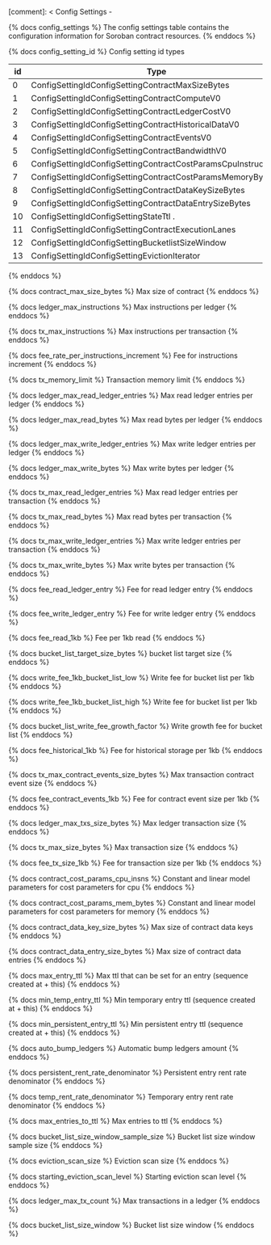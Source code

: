 [comment]: < Config Settings -

{% docs config_settings %}
The config settings table contains the configuration information for Soroban contract resources.
{% enddocs %}

{% docs config_setting_id %}
Config setting id types

| id | Type                                                         |
|----|--------------------------------------------------------------|
| 0  |ConfigSettingIdConfigSettingContractMaxSizeBytes              |
| 1  |ConfigSettingIdConfigSettingContractComputeV0                 |
| 2  |ConfigSettingIdConfigSettingContractLedgerCostV0              |
| 3  |ConfigSettingIdConfigSettingContractHistoricalDataV0          |
| 4  |ConfigSettingIdConfigSettingContractEventsV0                  |
| 5  |ConfigSettingIdConfigSettingContractBandwidthV0               |
| 6  |ConfigSettingIdConfigSettingContractCostParamsCpuInstructions |
| 7  |ConfigSettingIdConfigSettingContractCostParamsMemoryBytes     |
| 8  |ConfigSettingIdConfigSettingContractDataKeySizeBytes          |
| 9  |ConfigSettingIdConfigSettingContractDataEntrySizeBytes        |
| 10 |ConfigSettingIdConfigSettingStateTtl .                        |
| 11 |ConfigSettingIdConfigSettingContractExecutionLanes            |
| 12 |ConfigSettingIdConfigSettingBucketlistSizeWindow              |
| 13 |ConfigSettingIdConfigSettingEvictionIterator                  |
{% enddocs %}

{% docs contract_max_size_bytes %}
Max size of contract
{% enddocs %}

{% docs ledger_max_instructions %}
Max instructions per ledger
{% enddocs %}

{% docs tx_max_instructions %}
Max instructions per transaction
{% enddocs %}

{% docs fee_rate_per_instructions_increment %}
Fee for instructions increment
{% enddocs %}

{% docs tx_memory_limit %}
Transaction memory limit
{% enddocs %}

{% docs ledger_max_read_ledger_entries %}
Max read ledger entries per ledger
{% enddocs %}

{% docs ledger_max_read_bytes %}
Max read bytes per ledger
{% enddocs %}

{% docs ledger_max_write_ledger_entries %}
Max write ledger entries per ledger
{% enddocs %}

{% docs ledger_max_write_bytes %}
Max write bytes per ledger
{% enddocs %}

{% docs tx_max_read_ledger_entries %}
Max read ledger entries per transaction
{% enddocs %}

{% docs tx_max_read_bytes %}
Max read bytes per transaction
{% enddocs %}

{% docs tx_max_write_ledger_entries %}
Max write ledger entries per transaction
{% enddocs %}

{% docs tx_max_write_bytes %}
Max write bytes per transaction
{% enddocs %}

{% docs fee_read_ledger_entry %}
Fee for read ledger entry
{% enddocs %}

{% docs fee_write_ledger_entry %}
Fee for write ledger entry
{% enddocs %}

{% docs fee_read_1kb %}
Fee per 1kb read
{% enddocs %}

{% docs bucket_list_target_size_bytes %}
bucket list target size
{% enddocs %}

{% docs write_fee_1kb_bucket_list_low %}
Write fee for bucket list per 1kb
{% enddocs %}

{% docs write_fee_1kb_bucket_list_high %}
Write fee for bucket list per 1kb
{% enddocs %}

{% docs bucket_list_write_fee_growth_factor %}
Write growth fee for bucket list
{% enddocs %}

{% docs fee_historical_1kb %}
Fee for historical storage per 1kb
{% enddocs %}

{% docs tx_max_contract_events_size_bytes %}
Max transaction contract event size
{% enddocs %}

{% docs fee_contract_events_1kb %}
Fee for contract event size per 1kb
{% enddocs %}

{% docs ledger_max_txs_size_bytes %}
Max ledger transaction size
{% enddocs %}

{% docs tx_max_size_bytes %}
Max transaction size
{% enddocs %}

{% docs fee_tx_size_1kb %}
Fee for transaction size per 1kb
{% enddocs %}

{% docs contract_cost_params_cpu_insns %}
Constant and linear model parameters for cost parameters for cpu
{% enddocs %}

{% docs contract_cost_params_mem_bytes %}
Constant and linear model parameters for cost parameters for memory
{% enddocs %}

{% docs contract_data_key_size_bytes %}
Max size of contract data keys
{% enddocs %}

{% docs contract_data_entry_size_bytes %}
Max size of contract data entries
{% enddocs %}

{% docs max_entry_ttl %}
Max ttl that can be set for an entry (sequence created at + this)
{% enddocs %}

{% docs min_temp_entry_ttl %}
Min temporary entry ttl (sequence created at + this)
{% enddocs %}

{% docs min_persistent_entry_ttl %}
Min persistent entry ttl (sequence created at + this)
{% enddocs %}

{% docs auto_bump_ledgers %}
Automatic bump ledgers amount
{% enddocs %}

{% docs persistent_rent_rate_denominator %}
Persistent entry rent rate denominator
{% enddocs %}

{% docs temp_rent_rate_denominator %}
Temporary entry rent rate denominator
{% enddocs %}

{% docs max_entries_to_ttl %}
Max entries to ttl
{% enddocs %}

{% docs bucket_list_size_window_sample_size %}
Bucket list size window sample size
{% enddocs %}

{% docs eviction_scan_size %}
Eviction scan size
{% enddocs %}

{% docs starting_eviction_scan_level %}
Starting eviction scan level
{% enddocs %}

{% docs ledger_max_tx_count %}
Max transactions in a ledger
{% enddocs %}

{% docs bucket_list_size_window %}
Bucket list size window
{% enddocs %}
